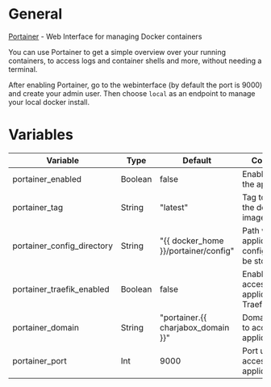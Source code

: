 # General
[Portainer](https://portainer.io/) - Web Interface for managing Docker containers

You can use Portainer to get a simple overview over your running containers, to access logs and container shells and more, without needing a terminal.

After enabling Portainer, go to the webinterface (by default the port is 9000) and create your admin user. Then choose `local` as an endpoint to manage your local docker install.

# Variables

| Variable                   | Type    | Default                              | Comment                                          |
|----------------------------|---------|--------------------------------------|--------------------------------------------------|
| portainer_enabled          | Boolean | false                                | Enable/Disable the application                   |
| portainer_tag              | String  | "latest"                             | Tag to use for the docker image                  |
| portainer_config_directory | String  | "{{ docker_home }}/portainer/config" | Path were application config should be stored    |
| portainer_traefik_enabled  | Boolean | false                                | Enable/Disable access to application via Traefik |
| portainer_domain           | String  | "portainer.{{ charjabox_domain }}"   | Domain used to access the application            |
| portainer_port             | Int     | 9000                                 | Port used to access the application              |
